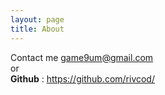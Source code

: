 ```yaml
---
layout: page
title: About
---
```


Contact me game9um@gmail.com <br>
or <br>
**Github** : https://github.com/rivcod/

